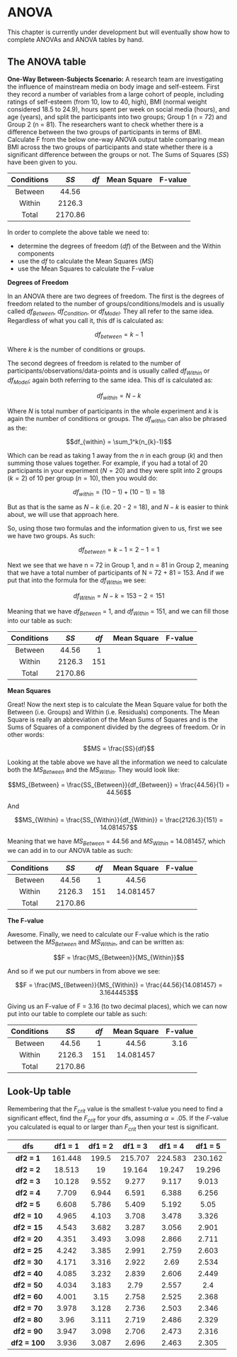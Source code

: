 
# ANOVA

This chapter is currently under development but will eventually show how to complete ANOVAs and ANOVA tables by hand.

## The ANOVA table

**One-Way Between-Subjects Scenario:** A research team are investigating the influence of mainstream media on body image and self-esteem. First they record a number of variables from a large cohort of people, including ratings of self-esteem (from 10, low to 40, high), BMI (normal weight considered 18.5 to 24.9), hours spent per week on social media (hours), and age (years), and split the participants into two groups; Group 1 (n = 72) and Group 2 (n = 81). The researchers want to check whether there is a difference between the two groups of participants in terms of BMI. Calculate F from the below one-way ANOVA output table comparing mean BMI across the two groups of participants and state whether there is a significant difference between the groups or not. The Sums of Squares ($SS$) have been given to you.



|Conditions|$SS$| $df$ |Mean Square|F-value
|:--------:|:-------------:|:---:|:---:|:---:|
|Between   |44.56||||
|Within    |2126.3||||
|Total     |2170.86||||

In order to complete the above table we need to:

* determine the degrees of freedom ($df$) of the Between and the Within components
* use the $df$ to calculate the Mean Squares ($MS$)
* use the Mean Squares to calculate the F-value

**Degrees of Freedom**

In an ANOVA there are two degrees of freedom. The first is the degrees of freedom related to the number of groups/conditions/models and is usually called $df_{Between}$, $df_{Condition}$, or $df_{Model}$. They all refer to the same idea. Regardless of what you call it, this df is calculated as:

$$df_{between} = k - 1$$

Where $k$ is the number of conditions or groups.

The second degrees of freedom is related to the number of participants/observations/data-points and is usually called $df_{Within}$ or $df_{Model}$; again both referring to the same idea. This df is calculated as:

$$df_{within} = N - k$$

Where $N$ is total number of participants in the whole experiment and $k$ is again the number of conditions or groups. The $df_{within}$ can also be phrased as the:

$$df_{within} = \sum_1^k(n_{k}-1)$$

Which can be read as taking 1 away from the $n$ in each group ($k$) and then summing those values together. For example, if you had a total of 20 participants in your experiment ($N = 20$) and they were split into 2 groups ($k = 2$) of 10 per group ($n = 10$), then you would do:

$$df_{within} = (10-1)+(10-1) = 18$$

But as that is the same as $N-k$ (i.e. 20 - 2 = 18), and $N-k$ is easier to think about, we will use that approach here. 

So, using those two formulas and the information given to us, first we see we have two groups. As such:

$$df_{between} = k - 1 = 2 - 1 = 1$$

Next we see that we have n = 72 in Group 1, and n = 81 in Group 2, meaning that we have a total number of participants of N = 72 + 81 = 153. And if we put that into the formula for the $df_{Within}$ we see:

$$df_{Within} = N-k = 153 - 2 = 151$$

Meaning that we have $df_{Between}$ = 1, and $df_{Within}$ = 151, and we can fill those into our table as such:

|Conditions|$SS$| $df$ |Mean Square|F-value
|:--------:|:-------------:|:---:|:---:|:---:|
|Between   |44.56|1|||
|Within    |2126.3|151|||
|Total     |2170.86||||

**Mean Squares**

Great! Now the next step is to calculate the Mean Square value for both the Between (i.e. Groups) and Within (i.e. Residuals) components. The Mean Square is really an abbreviation of the Mean Sums of Squares and is the Sums of Squares of a component divided by the degrees of freedom. Or in other words:

$$MS = \frac{SS}{df}$$

Looking at the table above we have all the information we need to calculate both the $MS_{Between}$ and the $MS_{Within}$. They would look like:

$$MS_{Between} = \frac{SS_{Between}}{df_{Between}} = \frac{44.56}{1} = 44.56$$

And

$$MS_{Within} = \frac{SS_{Within}}{df_{Within}} = \frac{2126.3}{151} = 14.081457$$

Meaning that we have $MS_{Between}$ = 44.56 and $MS_{Within}$ = 14.081457, which we can add in to our ANOVA table as such:

|Conditions|$SS$| $df$ |Mean Square|F-value|
|:--------:|:-------------:|:---:|:---:|:---:|
|Between   |44.56|1|44.56||
|Within    |2126.3|151|14.081457||
|Total     |2170.86||||

**The F-value**

Awesome. Finally, we need to calculate our F-value which is the ratio between the $MS_{Between}$ and $MS_{Within}$, and can be written as:

$$F = \frac{MS_{Between}}{MS_{Within}}$$

And so if we put our numbers in from above we see:

$$F = \frac{MS_{Between}}{MS_{Within}} = \frac{44.56}{14.081457} = 3.1644453$$

Giving us an F-value of F = 3.16 (to two decimal places), which we can now put into our table to complete our table as such:

|Conditions|$SS$| $df$ |Mean Square|F-value|
|:--------:|:-------------:|:---:|:---:|:---:|
|Between   |44.56|1|44.56|3.16|
|Within    |2126.3|151|14.081457||
|Total     |2170.86||||


## Look-Up table

Remembering that the $F_{crit}$ value is the smallest t-value you need to find a significant effect, find the $F_{crit}$ for your dfs, assuming $\alpha = .05$. If the $F$-value you calculated is equal to or larger than $F_{crit}$ then your test is significant.

|dfs|df1 = 1|df1 = 2|df1 = 3|df1 = 4|df1 = 5|
|:-:|:-------------:|:-------------:|:-------------:|:-------------:|:-------------:|
|**df2 = 1**|161.448|199.5|215.707|224.583|230.162|
|**df2 = 2**|18.513|19|19.164|19.247|19.296|
|**df2 = 3**|10.128|9.552|9.277|9.117|9.013|
|**df2 = 4**|7.709|6.944|6.591|6.388|6.256|
|**df2 = 5**|6.608|5.786|5.409|5.192|5.05|
|**df2 = 10**|4.965|4.103|3.708|3.478|3.326|
|**df2 = 15**|4.543|3.682|3.287|3.056|2.901|
|**df2 = 20**|4.351|3.493|3.098|2.866|2.711|
|**df2 = 25**|4.242|3.385|2.991|2.759|2.603|
|**df2 = 30**|4.171|3.316|2.922|2.69|2.534|
|**df2 = 40**|4.085|3.232|2.839|2.606|2.449|
|**df2 = 50**|4.034|3.183|2.79|2.557|2.4|
|**df2 = 60**|4.001|3.15|2.758|2.525|2.368|
|**df2 = 70**|3.978|3.128|2.736|2.503|2.346|
|**df2 = 80**|3.96|3.111|2.719|2.486|2.329|
|**df2 = 90**|3.947|3.098|2.706|2.473|2.316|
|**df2 = 100**|3.936|3.087|2.696|2.463|2.305|

